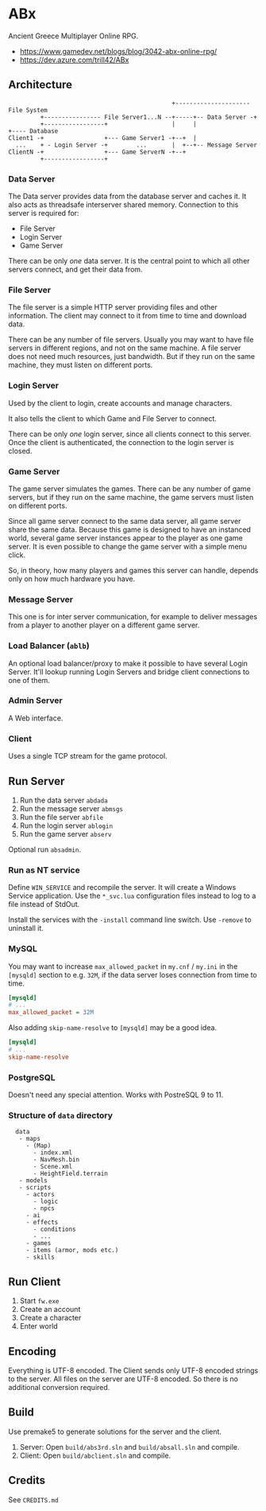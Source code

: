 # ABx

Ancient Greece Multiplayer Online RPG.

* https://www.gamedev.net/blogs/blog/3042-abx-online-rpg/
* https://dev.azure.com/trill42/ABx

## Architecture

~~~
                                              +--------------------- File System
         +---------------- File Server1...N --+-----+-- Data Server -+
         +-----------------+                  |     |                +---- Database
Client1 -+                 +--- Game Server1 -+--+  |
  ...    + - Login Server -+        ...       |  +--+-- Message Server
ClientN -+                 +--- Game ServerN -+--+
         +-----------------+
~~~

### Data Server

The Data server provides data from the database server and caches it. It also
acts as threadsafe interserver shared memory. Connection to this server is 
required for:

* File Server
* Login Server
* Game Server

There can be only *one* data server. It is the central point to which all other
servers connect, and get their data from.

### File Server

The file server is a simple HTTP server providing files and other information.
The client may connect to it from time to time and download data.

There can be any number of file servers. Usually you may want to have file servers
in different regions, and not on the same machine. A file server does not need
much resources, just bandwidth. But if they run on the same machine, they must
listen on different ports.

### Login Server

Used by the client to login, create accounts and manage characters.

It also tells the client to which Game and File Server to connect.

There can be only *one* login server, since all clients connect to this server.
Once the client is authenticated, the connection to the login server is closed.

### Game Server

The game server simulates the games. There can be any number of game servers, but
if they run on the same machine, the game servers must listen on different ports.

Since all game server connect to the same data server, all game server share the
same data. Because this game is designed to have an instanced world, several game
server instances appear to the player as one game server. It is even possible to
change the game server with a simple menu click.

So, in theory, how many players and games this server can handle, depends only 
on how much hardware you have.

### Message Server

This one is for inter server communication, for example to deliver messages from
a player to another player on a different game server.

### Load Balancer (`ablb`)

An optional load balancer/proxy to make it possible to have several Login Server.
It'll lookup running Login Servers and bridge client connections to one of them.

### Admin Server

A Web interface.

### Client

Uses a single TCP stream for the game protocol.

## Run Server

1. Run the data server `abdada`
2. Run the message server `abmsgs`
3. Run the file server `abfile`
4. Run the login server `ablogin`
5. Run the game server `abserv`

Optional run `absadmin`.

### Run as NT service

Define `WIN_SERVICE` and recompile the server. It will create a Windows Service
application. Use the `*_svc.lua` configuration files instead to log to a file instead of
StdOut.

Install the services with the `-install` command line switch. Use `-remove` to
uninstall it.

### MySQL

You may want to increase `max_allowed_packet` in `my.cnf` / `my.ini`  in the `[mysqld]`
section to e.g. `32M`, if the data server loses connection from time to time.

~~~ini
[mysqld]
# ...
max_allowed_packet = 32M
~~~

Also adding `skip-name-resolve` to `[mysqld]` may be a good idea.

~~~ini
[mysqld]
# ...
skip-name-resolve
~~~

### PostgreSQL

Doesn't need any special attention. Works with PostreSQL 9 to 11.

### Structure of `data` directory

~~~
  data
   - maps
     - (Map)
       - index.xml
       - NavMesh.bin
       - Scene.xml
       - HeightField.terrain
   - models
   - scripts
     - actors
       - logic
       - npcs
     - ai
     - effects
       - conditions
       - ...
     - games
     - items (armor, mods etc.)
     - skills
~~~

## Run Client

1. Start `fw.exe`
2. Create an account
3. Create a character
4. Enter world

## Encoding

Everything is UTF-8 encoded. The Client sends only UTF-8 encoded strings to the
server. All files on the server are UTF-8 encoded. So there is no additional 
conversion required.

## Build

Use premake5 to generate solutions for the server and the client.

1. Server: Open `build/abs3rd.sln` and `build/absall.sln` and compile.
2. Client: Open `build/abclient.sln` and compile.

## Credits

See `CREDITS.md`
